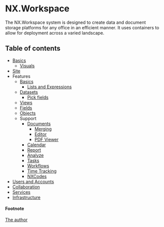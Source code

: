 # NX.Workspace

The NX.Workspace system is designed to create data and document storage platforms
for any office in an efficient manner.  It uses containers to allow for deployment
across a varied landscape.

## Table of contents

* [Basics](/help/info/README_TERMS.md)
	* [Visuals](/help/info/README_VISUALS.md)
* [Site](/help/info/README_SITE.md)
* Features
	* [Basics](/help/info/README_D_BASICS.md)
		* [Lists and Expressions](/help/info/README_LE.md)
	* [Datasets](/help/info/README_D_DATASETS.md)
		* [Pick fields](/help/info/README_D_PICK.md)
	* [Views](/help/info/README_D_VIEWS.md)
	* [Fields](/help/info/README_D_FIELDS.md)
	* [Objects](/help/info/README_D_OBJ.md)
	* Support
		* [Documents](/help/info/README_D_DOCS.md)
			* [Merging](/help/info/README_T_MERGE.md)
			* [Editor](/help/info/README_T_EDITOR.md)
			* [PDF Viewer](/help/info/README_T_PDF.md)
		* [Calendar](/help/info/README_T_CAL.md)
		* [Report](/help/info/README_T_REPORT.md)
		* [Analyze](/help/info/README_T_ANALYZE.md)
		* [Tasks](/help/info/README_D_TASKS.md)
		* [Workflows](/help/info/README_D_WF.md)
		* [Time Tracking](/help/info/README_D_TT.md)
		* [NXCodes](/help/info/README_D_NXCODE.md)
* [Users and Accounts](/help/info/README_USERS.md)
* [Collaboration](/help/info/README_COLL.md)
* [Services](/help/info/README_SVCS.md)
* [Infrastructure](/help/info/README_INFRA.md)

#### Footnote

[The author](/help/WHO.md)

